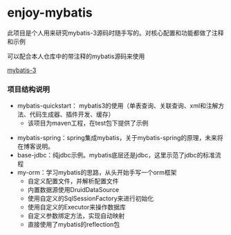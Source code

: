 # enjoy-mybatis
此项目是个人用来研究mybatis-3源码时随手写的。对核心配置和功能都做了注释和示例

可以配合本人仓库中的带注释的mybatis源码来使用

[mybatis-3](https://github.com/dantegarden/mybatis-3)

### 项目结构说明
+ mybatis-quickstart： mybatis3的使用（单表查询、关联查询、xml和注解方法、代码生成器、插件开发、缓存）
    + 该项目为maven工程，在test包下提供了示例
- mybatis-spring：spring集成mybatis，关于mybatis-spring的原理，未来将在博客说明。
- base-jdbc：纯jdbc示例。mybatis底层还是jdbc，这里示范了jdbc的标准流程
- my-orm：学习mybatis的思路，从头开始手写一个orm框架
    + 自定义配置文件，并解析配置文件
    + 内置数据源使用DruidDataSource
    + 使用自定义的SqlSessionFactory来进行初始化
    + 使用自定义的Executor来操作数据库
    + 自定义参数绑定方法，实现自动映射
    + 直接使用了mybatis的reflection包
